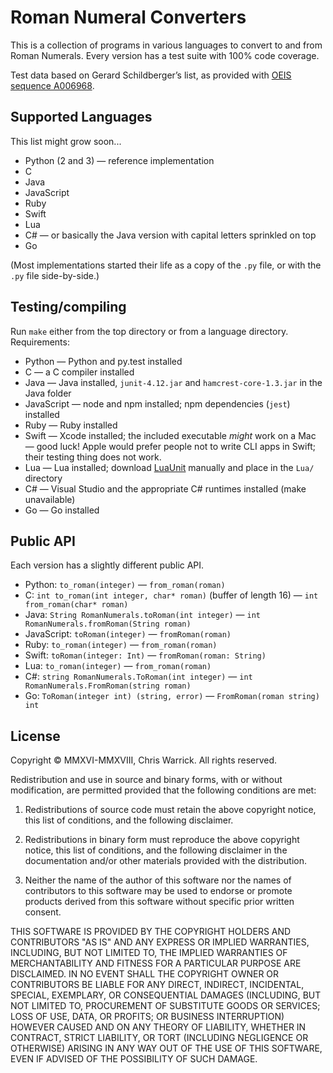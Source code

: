 Roman Numeral Converters
========================

This is a collection of programs in various languages to convert to and from
Roman Numerals. Every version has a test suite with 100% code coverage.

Test data based on Gerard Schildberger’s list, as provided with
[OEIS sequence A006968](https://oeis.org/A006968/a006968.txt).

Supported Languages
-------------------

This list might grow soon...

* Python (2 and 3) — reference implementation
* C
* Java
* JavaScript
* Ruby
* Swift
* Lua
* C# — or basically the Java version with capital letters sprinkled on top
* Go

(Most implementations started their life as a copy of the `.py` file, or with the `.py` file side-by-side.)

Testing/compiling
-----------------

Run `make` either from the top directory or from a language directory.
Requirements:

* Python — Python and py.test installed
* C — a C compiler installed
* Java — Java installed, `junit-4.12.jar` and `hamcrest-core-1.3.jar` in the Java folder
* JavaScript — node and npm installed; npm dependencies (`jest`) installed
* Ruby — Ruby installed
* Swift — Xcode installed; the included executable *might* work on a Mac — good luck! Apple would prefer people not to write CLI apps in Swift; their testing thing does not work.
* Lua — Lua installed; download [LuaUnit](https://github.com/bluebird75/luaunit/blob/master/luaunit.lua) manually and place in the `Lua/` directory
* C# — Visual Studio and the appropriate C# runtimes installed (make unavailable)
* Go — Go installed

Public API
----------

Each version has a slightly different public API.

* Python: `to_roman(integer)` — `from_roman(roman)`
* C: `int to_roman(int integer, char* roman)` (buffer of length 16) — `int from_roman(char* roman)`
* Java: `String RomanNumerals.toRoman(int integer)` — `int RomanNumerals.fromRoman(String roman)`
* JavaScript: `toRoman(integer)` — `fromRoman(roman)`
* Ruby: `to_roman(integer)` — `from_roman(roman)`
* Swift: `toRoman(integer: Int)` — `fromRoman(roman: String)`
* Lua: `to_roman(integer)` — `from_roman(roman)`
* C#: `string RomanNumerals.ToRoman(int integer)` — `int RomanNumerals.FromRoman(string roman)`
* Go: `ToRoman(integer int) (string, error)` — `FromRoman(roman string) int`

License
-------

Copyright © MMXVI-MMXVIII, Chris Warrick.
All rights reserved.

Redistribution and use in source and binary forms, with or without
modification, are permitted provided that the following conditions are
met:

1. Redistributions of source code must retain the above copyright
   notice, this list of conditions, and the following disclaimer.

2. Redistributions in binary form must reproduce the above copyright
   notice, this list of conditions, and the following disclaimer in the
   documentation and/or other materials provided with the distribution.

3. Neither the name of the author of this software nor the names of
   contributors to this software may be used to endorse or promote
   products derived from this software without specific prior written
   consent.

THIS SOFTWARE IS PROVIDED BY THE COPYRIGHT HOLDERS AND CONTRIBUTORS
"AS IS" AND ANY EXPRESS OR IMPLIED WARRANTIES, INCLUDING, BUT NOT
LIMITED TO, THE IMPLIED WARRANTIES OF MERCHANTABILITY AND FITNESS FOR
A PARTICULAR PURPOSE ARE DISCLAIMED.  IN NO EVENT SHALL THE COPYRIGHT
OWNER OR CONTRIBUTORS BE LIABLE FOR ANY DIRECT, INDIRECT, INCIDENTAL,
SPECIAL, EXEMPLARY, OR CONSEQUENTIAL DAMAGES (INCLUDING, BUT NOT
LIMITED TO, PROCUREMENT OF SUBSTITUTE GOODS OR SERVICES; LOSS OF USE,
DATA, OR PROFITS; OR BUSINESS INTERRUPTION) HOWEVER CAUSED AND ON ANY
THEORY OF LIABILITY, WHETHER IN CONTRACT, STRICT LIABILITY, OR TORT
(INCLUDING NEGLIGENCE OR OTHERWISE) ARISING IN ANY WAY OUT OF THE USE
OF THIS SOFTWARE, EVEN IF ADVISED OF THE POSSIBILITY OF SUCH DAMAGE.
